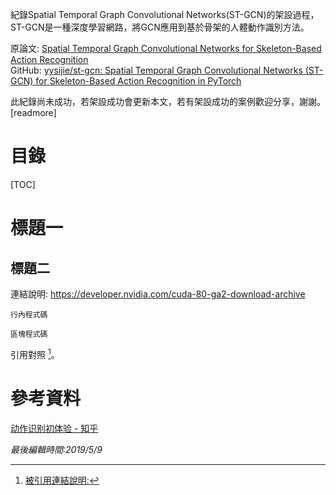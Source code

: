 紀錄Spatial Temporal Graph Convolutional Networks(ST-GCN)的架設過程，ST-GCN是一種深度學習網路，將GCN應用到基於骨架的人體動作識別方法。

原論文: [Spatial Temporal Graph Convolutional Networks for Skeleton-Based Action Recognition](https://arxiv.org/abs/1801.07455)  
GitHub: [yysijie/st-gcn: Spatial Temporal Graph Convolutional Networks (ST-GCN) for Skeleton-Based Action Recognition in PyTorch](https://github.com/yysijie/st-gcn)

此紀錄尚未成功，若架設成功會更新本文，若有架設成功的案例歡迎分享，謝謝。
[readmore]
# 目錄
[TOC]
# 標題一

## 標題二
連結說明: <https://developer.nvidia.com/cuda-80-ga2-download-archive>

`行內程式碼`

```shell
區塊程式碼
```

引用對照 [^1]。

# 參考資料
[动作识别初体验 - 知乎](https://zhuanlan.zhihu.com/p/40574587)

[^1]: [被引用連結說明:](http://tieba.baidu.com/p/4565248851)

*最後編輯時間:2019/5/9*
<!--stackedit_data:
eyJoaXN0b3J5IjpbLTk1MzIzNDg0NSw5MjYzMTUzNzcsMTY5Nj
kyNDA5OF19
-->